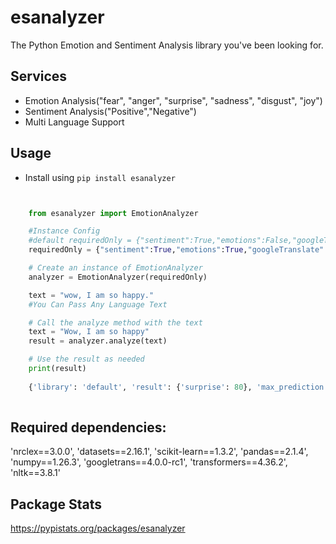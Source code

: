 # esanalyzer
The Python Emotion and Sentiment Analysis library you've been looking for.


## Services
- Emotion Analysis("fear", "anger", "surprise", "sadness", "disgust", "joy")
- Sentiment Analysis("Positive","Negative")
- Multi Language Support


## Usage
- Install using `pip install esanalyzer`


```python 


	from esanalyzer import EmotionAnalyzer

	#Instance Config
	#default requiredOnly = {"sentiment":True,"emotions":False,"googleTranslate":False}
	requiredOnly = {"sentiment":True,"emotions":True,"googleTranslate":True}

	# Create an instance of EmotionAnalyzer
	analyzer = EmotionAnalyzer(requiredOnly)

	text = "wow, I am so happy." 
	#You Can Pass Any Language Text

	# Call the analyze method with the text
	text = "Wow, I am so happy"
	result = analyzer.analyze(text)

	# Use the result as needed
	print(result)
	
	{'library': 'default', 'result': {'surprise': 80}, 'max_prediction': {'label': 'surprise', 'percentage': 80}, 'sentiment': 'Positive', 'sentiment_score': 0.999592125415802, 'threshold_value': 0.8}
	

```

## Required dependencies: 
'nrclex==3.0.0',
'datasets==2.16.1',
'scikit-learn==1.3.2',
'pandas==2.1.4',
'numpy==1.26.3',
'googletrans==4.0.0-rc1',
'transformers==4.36.2',
'nltk==3.8.1'



## Package Stats
https://pypistats.org/packages/esanalyzer
